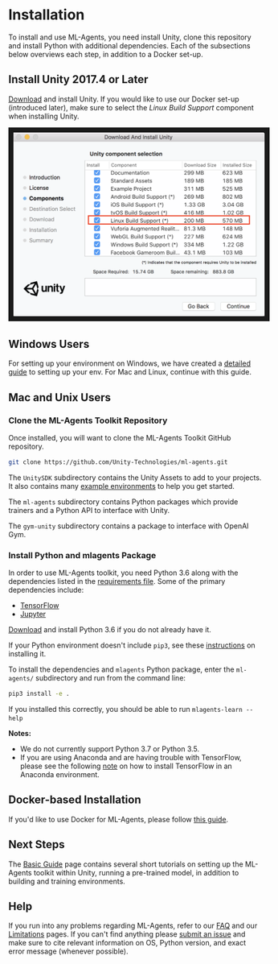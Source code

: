 # Installation

To install and use ML-Agents, you need install Unity, clone this repository and
install Python with additional dependencies. Each of the subsections below
overviews each step, in addition to a Docker set-up.

## Install **Unity 2017.4** or Later

[Download](https://store.unity.com/download) and install Unity. If you would
like to use our Docker set-up (introduced later), make sure to select the _Linux
Build Support_ component when installing Unity.

<p align="center">
  <img src="images/unity_linux_build_support.png"
       alt="Linux Build Support"
       width="500" border="10" />
</p>

## Windows Users
For setting up your environment on Windows, we have created a [detailed
guide](Installation-Windows.md) to setting up your env. For Mac and Linux,
continue with this guide.

## Mac and Unix Users

### Clone the ML-Agents Toolkit Repository

Once installed, you will want to clone the ML-Agents Toolkit GitHub repository.

```sh
git clone https://github.com/Unity-Technologies/ml-agents.git
```

The `UnitySDK` subdirectory contains the Unity Assets to add to your projects.
It also contains many [example environments](Learning-Environment-Examples.md)
to help you get started.

The `ml-agents` subdirectory contains Python packages which provide
trainers and a Python API to interface with Unity.

The `gym-unity` subdirectory contains a package to interface with OpenAI Gym.

### Install Python and mlagents Package

In order to use ML-Agents toolkit, you need Python 3.6 along with the
dependencies listed in the [requirements file](../ml-agents/requirements.txt).
Some of the primary dependencies include:

- [TensorFlow](Background-TensorFlow.md)
- [Jupyter](Background-Jupyter.md)

[Download](https://www.python.org/downloads/) and install Python 3.6 if you do not
already have it.

If your Python environment doesn't include `pip3`, see these
[instructions](https://packaging.python.org/guides/installing-using-linux-tools/#installing-pip-setuptools-wheel-with-linux-package-managers)
on installing it.

To install the dependencies and `mlagents` Python package, enter the
`ml-agents/` subdirectory and run from the command line:

```sh
pip3 install -e .
```

If you installed this correctly, you should be able to run
`mlagents-learn --help`

**Notes:**

- We do not currently support Python 3.7 or Python 3.5.
- If you are using Anaconda and are having trouble with TensorFlow, please see
  the following
  [note](https://www.tensorflow.org/install/install_mac#installing_with_anaconda)
  on how to install TensorFlow in an Anaconda environment.

## Docker-based Installation

If you'd like to use Docker for ML-Agents, please follow
[this guide](Using-Docker.md).

## Next Steps

The [Basic Guide](Basic-Guide.md) page contains several short tutorials on
setting up the ML-Agents toolkit within Unity, running a pre-trained model, in
addition to building and training environments.

## Help

If you run into any problems regarding ML-Agents, refer to our [FAQ](FAQ.md) and
our [Limitations](Limitations.md) pages. If you can't find anything please
[submit an issue](https://github.com/Unity-Technologies/ml-agents/issues) and
make sure to cite relevant information on OS, Python version, and exact error
message (whenever possible).
